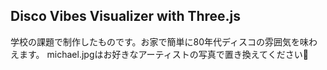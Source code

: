 ## Disco Vibes Visualizer with Three.js
学校の課題で制作したものです。お家で簡単に80年代ディスコの雰囲気を味わえます。
michael.jpgはお好きなアーティストの写真で置き換えてください💖
